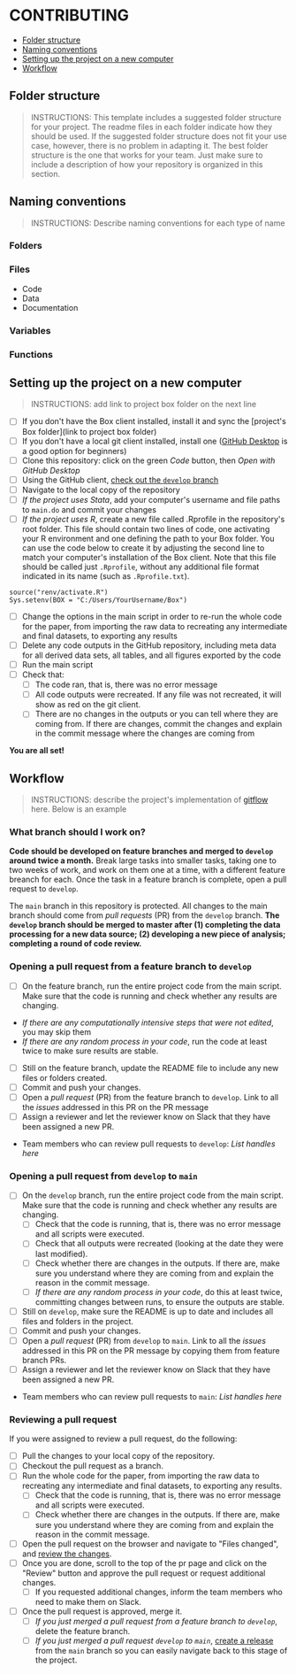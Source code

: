 # CONTRIBUTING

- [Folder structure](https://github.com/DevInnovationLab/dil-template-repo/edit/contributing/CONTRIBUTING.md#folder-structure)
- [Naming conventions](https://github.com/DevInnovationLab/dil-template-repo/edit/contributing/CONTRIBUTING.md#naming-conventions)
- [Setting up the project on a new computer](https://github.com/DevInnovationLab/dil-template-repo/edit/contributing/CONTRIBUTING.md#setting-up-the-project-on-a-new-computer)
- [Workflow](https://github.com/DevInnovationLab/dil-template-repo/blob/main/CONTRIBUTING.md#workflow)

## Folder structure

> INSTRUCTIONS: This template includes a suggested folder structure for your project. The readme files in each folder indicate how they should be used. If the suggested folder structure does not fit your use case, however, there is no problem in adapting it. The best folder structure is the one that works for your team. Just make sure to include a description of how your repository is organized in this section.

## Naming conventions

> INSTRUCTIONS: Describe naming conventions for each type of name

### Folders

### Files

- Code
- Data
- Documentation

### Variables

### Functions

## Setting up the project on a new computer

> INSTRUCTIONS: add link to project box folder on the next line
- [ ] If you don't have the Box client installed, install it and sync the [project's Box folder](link to project box folder)
- [ ] If you don't have a local git client installed, install one ([GitHub Desktop](https://desktop.github.com/) is a good option for beginners)
- [ ] Clone this repository: click on the green *Code* button, then *Open with GitHub Desktop* 
- [ ] Using the GitHub client, [check out the `develop` branch](https://docs.github.com/en/desktop/contributing-and-collaborating-using-github-desktop/making-changes-in-a-branch/managing-branches#switching-between-branches)
- [ ] Navigate to the local copy of the repository 
- [ ] *If the project uses Stata*, add your computer's username and file paths to `main.do` and commit your changes
- [ ] *If the project uses R*, create a new file called .Rprofile in the repository's root folder. This file should contain two lines of code, one activating your R environment and one defining the path to your Box folder. You can use the code below to create it by adjusting the second line to match your computer's installation of the Box client. Note that this file should be called just `.Rprofile`, without any additional file format indicated in its name (such as `.Rprofile.txt`).
```
source("renv/activate.R")
Sys.setenv(BOX = "C:/Users/YourUsername/Box")
```
- [ ] Change the options in the main script in order to re-run the whole code for the paper, from importing the raw data to recreating any intermediate and final datasets, to exporting any results
- [ ] Delete any code outputs in the GitHub repository, including meta data for all derived data sets, all tables, and all figures exported by the code
- [ ] Run the main script
- [ ] Check that:
  - [ ] The code ran, that is, there was no error message
  - [ ] All code outputs were recreated. If any file was not recreated, it will show as red on the git client.
  - [ ] There are no changes in the outputs or you can tell where they are coming from. If there are changes, commit the changes and explain in the commit message where the changes are coming from

**You are all set!**

## Workflow

> INSTRUCTIONS: describe the project's implementation of [gitflow](https://www.atlassian.com/git/tutorials/comparing-workflows/gitflow-workflow) here. Below is an example

### What branch should I work on?

**Code should be developed on feature branches and merged to `develop` around twice a month.** Break large tasks into smaller tasks, taking one to two weeks of work, and work on them one at a time, with a different feature breanch for each. Once the task in a feature branch is complete, open a pull request to `develop`.

The `main` branch in this repository is protected. All changes to the main branch should come from *pull requests* (PR) from the `develop` branch. **The `develop` branch should be merged to master after (1) completing the data processing for a new data source; (2) developing a new piece of analysis; completing a round of code review.** 

### Opening a pull request from a feature branch to `develop`

- [ ] On the feature branch, run the entire project code from the main script. Make sure that the code is running and check whether any results are changing. 
 - *If there are any computationally intensive steps that were not edited*, you may skip them
 - *If there are any random process in your code*, run the code at least twice to make sure results are stable.
- [ ] Still on the feature branch, update the README file to include any new files or folders created.
- [ ] Commit and push your changes.
- [ ] Open a *pull request* (PR) from the feature branch to `develop`. Link to all the *issues* addressed in this PR on the PR message
- [ ] Assign a reviewer and let the reviewer know on Slack that they have been assigned a new PR. 
 - Team members who can review pull requests to `develop`: *List handles here*

### Opening a pull request from `develop` to `main`

- [ ] On the `develop` branch, run the entire project code from the main script. Make sure that the code is running and check whether any results are changing. 
	- [ ] Check that the code is running, that is, there was no error message and all scripts were executed.
	- [ ] Check that all outputs were recreated (looking at the date they were last modified).
    - [ ] Check whether there are changes in the outputs. If there are, make sure you understand where they are coming from and explain the reason in the commit message.
	- [ ] *If there are any random process in your code*, do this at least twice, committing changes between runs, to ensure the outputs are stable.
- [ ] Still on `develop`, make sure the README is up to date and includes all files and folders in the project.
- [ ] Commit and push your changes.
- [ ] Open a *pull request* (PR) from `develop` to `main`. Link to all the *issues* addressed in this PR on the PR message by copying them from feature branch PRs.
- [ ] Assign a reviewer and let the reviewer know on Slack that they have been assigned a new PR. 
 - Team members who can review pull requests to `main`: *List handles here*

### Reviewing a pull request

If you were assigned to review a pull request, do the following:
- [ ] Pull the changes to your local copy of the repository.
- [ ] Checkout the pull request as a branch.
- [ ] Run the whole code for the paper, from importing the raw data to recreating any intermediate and final datasets, to exporting any results.
	- [ ] Check that the code is running, that is, there was no error message and all scripts were executed.
    - [ ] Check whether there are changes in the outputs. If there are, make sure you understand where they are coming from and explain the reason in the commit message.
- [ ] Open the pull request on the browser and navigate to "Files changed", and [review the changes](https://docs.github.com/en/pull-requests/collaborating-with-pull-requests/reviewing-changes-in-pull-requests/about-pull-request-reviews).
- [ ] Once you are done, scroll to the top of the pr page and click on the "Review" button and approve the pull request or request additional changes.
  - [ ] If you requested additional changes, inform the team members who need to make them on Slack.
- [ ] Once the pull request is approved, merge it.
  - [ ] *If you just merged a pull request from a feature branch to `develop`*, delete the feature branch.
  - [ ] *If you just merged a pull request `develop` to `main`*, [create a release](https://docs.github.com/en/repositories/releasing-projects-on-github/managing-releases-in-a-repository) from the `main` branch so you can easily navigate back to this stage of the project.
